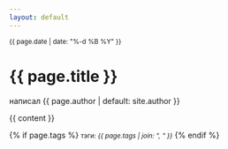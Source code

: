 ```yaml
---
layout: default
---
```

<small>{{ page.date | date: "%-d %B %Y" }}</small>
<h1>{{ page.title }}</h1>

<p class="view">написал {{ page.author | default: site.author }}</p>

{{ content }}

{% if page.tags %}
  <small>тэги: <em>{{ page.tags | join: ", " }}</em></small>
{% endif %}